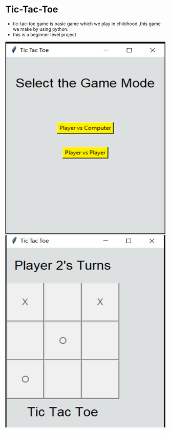 # Tic-Tac-Toe

- tic-tac-toe game  is basic game which we play in childhood ,this game we make by using python.
- this is a beginner level project
<img src="img/tic-tac-toe game.png" alt="tic-tac-toe" width="500" height="600">
<img src="img/tic-tac-toe .png" alt="tic-tac-toe" width="500" height="600">


